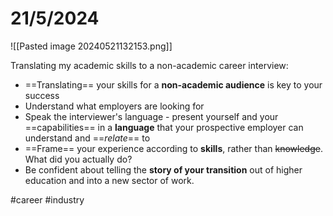 

# 21/5/2024

![[Pasted image 20240521132153.png]]

Translating my academic skills to a non-academic career interview:

- ==Translating== your skills for a **non-academic audience** is key to your success
- Understand what employers are looking for
- Speak the interviewer's language - present yourself and your ==capabilities== in a **language** that your prospective employer can understand and ==*relate*== to
- ==Frame== your experience according to **skills**, rather than ~~knowledge~~. What did you actually do?
- Be confident about telling the **story of your transition** out of higher education and into a new sector of work.


#career #industry